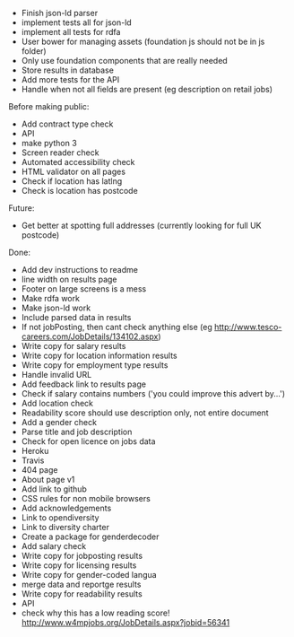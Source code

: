 * Finish json-ld parser
* implement tests all for json-ld
* implement all tests for rdfa
* User bower for managing assets (foundation js should not be in js folder)
* Only use foundation components that are really needed
* Store results in database
* Add more tests for the API
* Handle when not all fields are present (eg description on retail jobs)


Before making public:
* Add contract type check
* API
* make python 3
* Screen reader check
* Automated accessibility check
* HTML validator on all pages
* Check if location has latlng
* Check is location has postcode

Future:
* Get better at spotting full addresses (currently looking for full UK postcode)

Done:
* Add dev instructions to readme
* line width on results page
* Footer on large screens is a mess
* Make rdfa work
* Make json-ld work
* Include parsed data in results
* If not jobPosting, then cant check anything else (eg http://www.tesco-careers.com/JobDetails/134102.aspx)
* Write copy for salary results
* Write copy for location information results
* Write copy for employment type results
* Handle invalid URL
* Add feedback link to results page
* Check if salary contains numbers ('you could improve this advert by...')
* Add location check
* Readability score should use description only, not entire document
* Add a gender check
* Parse title and job description
* Check for open licence on jobs data
* Heroku
* Travis
* 404 page
* About page v1
* Add link to github
* CSS rules for non mobile browsers
* Add acknowledgements
* Link to opendiversity
* Link to diversity charter
* Create a package for genderdecoder
* Add salary check
* Write copy for jobposting results
* Write copy for licensing results
* Write copy for gender-coded langua
* merge data and reportge results
* Write copy for readability results
* API
* check why this has a low reading score! http://www.w4mpjobs.org/JobDetails.aspx?jobid=56341